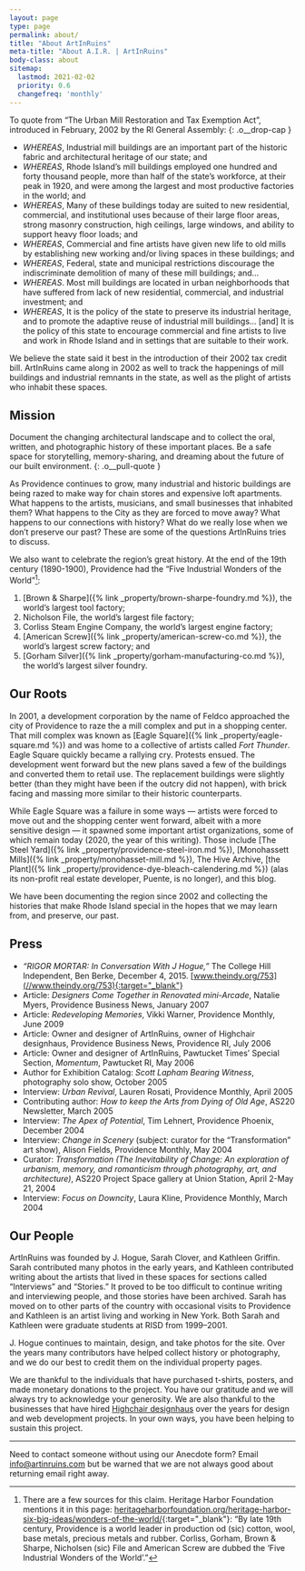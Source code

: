 ```yaml
---
layout: page
type: page
permalink: about/
title: "About ArtInRuins"
meta-title: "About A.I.R. | ArtInRuins"
body-class: about
sitemap:
  lastmod: 2021-02-02
  priority: 0.6
  changefreq: 'monthly'
---
```


To quote from “The Urban Mill Restoration and Tax Exemption Act”, introduced in February, 2002 by the RI General Assembly:
{: .o__drop-cap }

+ _WHEREAS_, Industrial mill buildings are an important part of the historic fabric and architectural heritage of our state; and
+ _WHEREAS_, Rhode Island’s mill buildings employed one hundred and forty thousand people, more than half of the state’s workforce, at their peak in 1920, and were among the largest and most productive factories in the world; and
+ _WHEREAS_, Many of these buildings today are suited to new residential, commercial, and institutional uses because of their large floor areas, strong masonry construction, high ceilings, large windows, and ability to support heavy floor loads; and
+ _WHEREAS_, Commercial and fine artists have given new life to old mills by establishing new working and/or living spaces in these buildings; and
+ _WHEREAS_, Federal, state and municipal restrictions discourage the indiscriminate demolition of many of these mill buildings; and…
+ _WHEREAS_. Most mill buildings are located in urban neighborhoods that have suffered from lack of new residential, commercial, and industrial investment; and
+ _WHEREAS_, It is the policy of the state to preserve its industrial heritage, and to promote the adaptive reuse of industrial mill buildings… [and] It is the policy of this state to encourage commercial and fine artists to live and work in Rhode Island and in settings that are suitable to their work.

We believe the state said it best in the introduction of their 2002 tax credit bill. ArtInRuins came along in 2002 as well to track the happenings of mill buildings and industrial remnants in the state, as well as the plight of artists who inhabit these spaces.

## Mission

Document the changing architectural landscape and to collect the oral, written, and photographic history of these important places. Be a safe space for storytelling, memory-sharing, and dreaming about the future of our built environment.
{: .o__pull-quote }

As Providence continues to grow, many industrial and historic buildings are being razed to make way for chain stores and expensive loft apartments. What happens to the artists, musicians, and small businesses that inhabited them? What happens to the City as they are forced to move away? What happens to our connections with history? What do we really lose when we don’t preserve our past? These are some of the questions ArtInRuins tries to discuss.

We also want to celebrate the region’s great history. At the end of the 19th century (1890-1900), Providence had the “Five Industrial Wonders of the World”[^1]:

1. [Brown & Sharpe]({% link _property/brown-sharpe-foundry.md %}), the world’s largest tool factory;
1. Nicholson File, the world’s largest file factory;
1. Corliss Steam Engine Company, the world’s largest engine factory;
1. [American Screw]({% link _property/american-screw-co.md %}), the world’s largest screw factory; and
1. [Gorham Silver]({% link _property/gorham-manufacturing-co.md %}), the world’s largest silver foundry.

[^1]: There are a few sources for this claim. Heritage Harbor Foundation mentions it in this page: [heritageharborfoundation.org/heritage-harbor-six-big-ideas/wonders-of-the-world/](//heritageharborfoundation.org/heritage-harbor-six-big-ideas/wonders-of-the-world/){:target="_blank"}: “By late 19th century, Providence is a world leader in production od (sic) cotton, wool, base metals, precious metals and rubber. Corliss, Gorham, Brown & Sharpe, Nicholsen (sic) File and American Screw are dubbed the ‘Five Industrial Wonders of the World’.”

## Our Roots

In 2001, a development corporation by the name of Feldco approached the city of Providence to raze the a mill complex and put in a shopping center. That mill complex was known as [Eagle Square]({% link _property/eagle-square.md %}) and was home to a collective of artists called *Fort Thunder*. Eagle Square quickly became a rallying cry. Protests ensued. The development went forward but the new plans saved a few of the buildings and converted them to retail use. The replacement buildings were slightly better (than they might have been if the outcry did not happen), with brick facing and massing more similar to their historic counterparts.

While Eagle Square was a failure in some ways — artists were forced to move out and the shopping center went forward, albeit with a more sensitive design — it spawned some important artist organizations, some of which remain today (2020, the year of this writing). Those include [The Steel Yard]({% link _property/providence-steel-iron.md %}), [Monohassett Mills]({% link _property/monohasset-mill.md %}), The Hive Archive, [the Plant]({% link _property/providence-dye-bleach-calendering.md %}) (alas its non-profit real estate developer, Puente, is no longer), and this blog.

We have been documenting the region since 2002 and collecting the histories that make Rhode Island special in the hopes that we may learn from, and preserve, our past.

## Press

+ _“RIGOR MORTAR: In Conversation With J Hogue,”_ The College Hill Independent, Ben Berke, December 4, 2015. [www.theindy.org/753](//www.theindy.org/753){:target="_blank"}
+ Article: _Designers Come Together in Renovated mini-Arcade_, Natalie Myers, Providence Business News, January 2007
+ Article: _Redeveloping Memories_, Vikki Warner, Providence Monthly, June 2009
+ Article: Owner and designer of ArtInRuins, owner of Highchair designhaus, Providence Business News, Providence RI, July 2006
+ Article: Owner and designer of ArtInRuins, Pawtucket Times’ Special Section, _Momentum_, Pawtucket RI, May 2006
+ Author for Exhibition Catalog: _Scott Lapham Bearing Witness_, photography solo show, October 2005
+ Interview: _Urban Revival_, Lauren Rosati, Providence Monthly, April 2005
+ Contributing author: _How to keep the Arts from Dying of Old Age_, AS220 Newsletter, March 2005
+ Interview: _The Apex of Potential_, Tim Lehnert, Providence Phoenix, December 2004
+ Interview: _Change in Scenery_ (subject: curator for the “Transformation” art show), Alison Fields, Providence Monthly, May 2004
+ Curator: _Transformation (The Inevitability of Change: An exploration of urbanism, memory, and romanticism through photography, art, and architecture)_, AS220 Project Space gallery at Union Station, April 2-May 21, 2004
+ Interview: _Focus on Downcity_, Laura Kline, Providence Monthly, March 2004

## Our People

ArtInRuins was founded by J. Hogue, Sarah Clover, and Kathleen Griffin. Sarah contributed many photos in the early years, and Kathleen contributed writing about the artists that lived in these spaces for sections called “Interviews” and “Stories.” It proved to be too difficult to continue writing and interviewing people, and those stories have been archived. Sarah has moved on to other parts of the country with occasional visits to Providence and Kathleen is an artist living and working in New York. Both Sarah and Kathleen were graduate students at RISD from 1999–2001.

J. Hogue continues to maintain, design, and take photos for the site. Over the years many contributors have helped collect history or photography, and we do our best to credit them on the individual property pages.

We are thankful to the individuals that have purchased t-shirts, posters, and made monetary donations to the project. You have our gratitude and we will always try to acknowledge your generosity. We are also thankful to the businesses that have hired [Highchair designhaus](//highchairdesign.com) over the years for design and web development projects. In your own ways, you have been helping to sustain this project.

***

Need to contact someone without using our Anecdote form? Email [info@artinruins.com](mailto:info@artinruins.com) but be warned that we are not always good about returning email right away.
